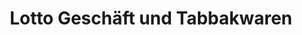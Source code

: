 ---
title: "Lotto Geschäft und Tabbakwaren"
url: /esslingen-am-neckar/lotto-geschaeft-und-tabbakwaren/
shop: Kiosk
---